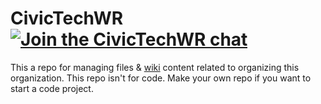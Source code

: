 # CivicTechWR [![Join the CivicTechWR chat](https://civictechwrslack.herokuapp.com/badge.svg)](https://civictechwrslack.herokuapp.com/)

This a repo for managing files &amp; [wiki](https://github.com/CivicTechWR/OrgOrg/wiki) content related to organizing this organization. This repo isn't for code. Make your own repo if you want to start a code project.
